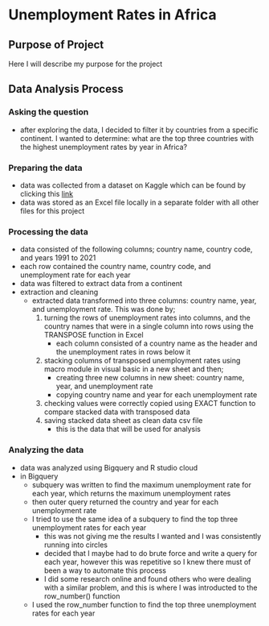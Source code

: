 # Unemployment Rates in Africa

## Purpose of Project

Here I will describe my purpose for the project

## Data Analysis Process

### Asking the question

- after exploring the data, I decided to filter it by countries from a specific continent. I wanted to determine: what are the top three countries with the highest unemployment rates by year in Africa?

### Preparing the data

- data was collected from a dataset on Kaggle which can be found by clicking this [link](https://www.kaggle.com/datasets/pantanjali/unemployment-dataset)
- data was stored as an Excel file locally in a separate folder with all other files for this project

### Processing the data

- data consisted of the following columns; country name, country code, and years 1991 to 2021
- each row contained the country name, country code, and unemployment rate for each year
- data was filtered to extract data from a continent
- extraction and cleaning
  - extracted data transformed into three columns: country name, year, and unemployment rate. This was done by;
    1. turning the rows of unemployment rates into columns, and the country names that were in a single column into rows using the TRANSPOSE function in Excel
        - each column consisted of a country name as the header and the unemployment rates in rows below it
    2. stacking columns of transposed unemployment rates using macro module in visual basic in a new sheet and then;
        - creating three new columns in new sheet: country name, year, and unemployment rate
        - copying country name and year for each unemployment rate
    3. checking values were correctly copied using EXACT function to compare stacked data with transposed data
    4. saving stacked data sheet as clean data csv file
        - this is the data that will be used for analysis
 
 ### Analyzing the data
 
 - data was analyzed using Bigquery and R studio cloud
 - in Bigquery
    - subquery was written to find the maximum unemployment rate for each year, which returns the maximum unemployment rates
    - then outer query returned the country and year for each unemployment rate
    - I tried to use the same idea of a subquery to find the top three unemployment rates for each year
      - this was not giving me the results I wanted and I was consistently running into circles
      - decided that I maybe had to do brute force and write a query for each year, however this was repetitive so I knew there must of been a way to automate this process
      - I did some research online and found others who were dealing with a similar problem, and this is where I was introducted to the row_number() function
    - I used the row_number function to find the top three unemployment rates for each year
